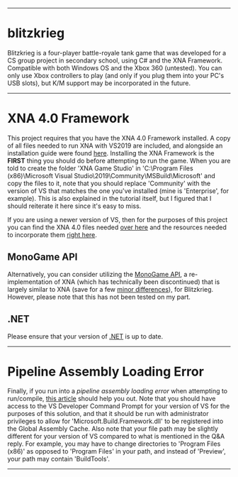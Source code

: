 <hr>

# blitzkrieg
Blitzkrieg is a four-player battle-royale tank game that was developed for a CS group project in secondary school, using C# and the XNA Framework.  Compatible with both Windows OS and the Xbox 360 (untested).  You can only use Xbox controllers to play (and only if you plug them into your PC's USB slots), but K/M support may be incorporated in the future.

<hr>

# XNA 4.0 Framework
This project requires that you have the XNA 4.0 Framework installed.  A copy of all files needed to run XNA with VS2019 are included, and alongside an installation guide were found [here](https://flatredball.com/visual-studio-2019-xna-setup/#:~:text=Introduction%201%20Download%20a%20modified%20version%20of%20MXA,XNA%20Game%20Studio%204.0.vsix%20.%20...%20More%20items).  Installing the XNA Framework is the **FIRST** thing you should do before attempting to run the game.  When you are told to create the folder 'XNA Game Studio' in 'C:\Program Files (x86)\Microsoft Visual Studio\2019\Community\MSBuild\Microsoft\' and copy the files to it, note that you should replace 'Community' with the version of VS that matches the one you've installed (mine is 'Enterprise', for example).  This is also explained in the tutorial itself, but I figured that I should reiterate it here since it's easy to miss.

If you are using a newer version of VS, then for the purposes of this project you can find the XNA 4.0 files needed [over here](https://www.microsoft.com/en-us/download/details.aspx?id=27598) and the resources needed to incorporate them [right here](https://docs.monogame.net/articles/migrate_xna.html).

## MonoGame API
Alternatively, you can consider utilizing the [MonoGame API](https://docs.monogame.net/index.html), a re-implementation of XNA (which has technically been discontinued) that is largely similar to XNA (save for a few [minor differences](https://docs.monogame.net/articles/migrate_xna.html#missingremoved-api)), for Blitzkrieg.  However, please note that this has not been tested on my part.

## .NET
Please ensure that your version of [.NET](https://dotnet.microsoft.com/en-us/download) is up to date.

<hr>

# Pipeline Assembly Loading Error
Finally, if you run into a *pipeline assembly loading error* when attempting to run/compile, [this article](https://learn.microsoft.com/en-us/answers/questions/814163/microsoft-xna-failure-to-load-pipeline) should help you out.  Note that you should have access to the VS Developer Command Prompt for your version of VS for the purposes of this solution, and that it should be run with administrator privileges to allow for 'Microsoft.Build.Framework.dll' to be registered into the Global Assembly Cache.  Also note that your file path may be slightly different for your version of VS compared to what is mentioned in the Q&A reply.  For example, you may have to change directories to 'Program Files (x86)' as opposed to 'Program Files' in your path, and instead of 'Preview', your path may contain 'BuildTools'.

<hr>
